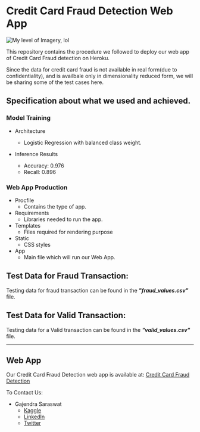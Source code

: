 # Credit Card Fraud Detection Web App
![My level of Imagery, lol](https://external-content.duckduckgo.com/iu/?u=https%3A%2F%2Fai-journey.com%2Fwp-content%2Fuploads%2F2019%2F06%2Ffraud-EMV-chip-credit-card.jpg&f=1&nofb=1)


This repository contains the procedure we followed to deploy our web app of Credit Card Fraud detection on Heroku.

Since the data for credit card fraud is not available in real form(due to confidentiality), and is availbale only in dimensionality reduced form, we will be sharing some of the test cases here.

## Specification about what we used and achieved.

### Model Training

- Architecture
    - Logistic Regression with balanced class weight.

- Inference Results
    - Accuracy: 0.976
    - Recall: 0.896

### Web App Production

- Procfile
    - Contains the type of app.
- Requirements
    - Libraries needed to run the app.
- Templates
    - Files required for rendering purpose
- Static
    - CSS styles
- App
    - Main file which will run our Web App.

## Test Data for Fraud Transaction:

Testing data for fraud transaction can be found in the ***"fraud_values.csv"*** file. 

## Test Data for Valid Transaction:

Testing data for a Valid transaction can be found in the ***"valid_values.csv"*** file.

****************************

## Web App

Our Credit Card Fraud Detection web app is available at: [Credit Card Fraud Detection](https://www.google.com/url?q=https://credit-card-fraud-detect-ion.herokuapp.com/&sa=D&source=hangouts&ust=1599890506172000&usg=AFQjCNFMw5kRvTCqhn-xm35d7hSq0sooYQ)

To Contact Us:
- Gajendra Saraswat
    - [Kaggle](https://www.kaggle.com/sarques)    
    - [LinkedIn](https://www.linkedin.com/in/gajendra-saraswat-221102165/)
    - [Twitter](https://twitter.com/Saarques)
